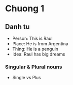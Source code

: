 # Chuong 1
## Danh tu
- Person: This is Raul
- Place: He is from Argentina
- Thing: He is a penguin
- Idea: Raul has big dreams
### Singular & Plural nouns
- Single vs Plus
